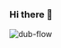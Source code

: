 ### Hi there 👋

<p align="left"> <img src=https://github-readme-stats.vercel.app/api?username=dub-flow&show_icons=true alt="dub-flow" /> </p>

<!--
**dub-flow/dub-flow** is a ✨ _special_ ✨ repository because its `README.md` (this file) appears on your GitHub profile.

Here are some ideas to get you started:

- 🔭 I’m currently working on ...
- 🌱 I’m currently learning ...
- 👯 I’m looking to collaborate on ...
- 🤔 I’m looking for help with ...
- 💬 Ask me about ...
- 📫 How to reach me: ...
- 😄 Pronouns: ...
- ⚡ Fun fact: ...
-->

